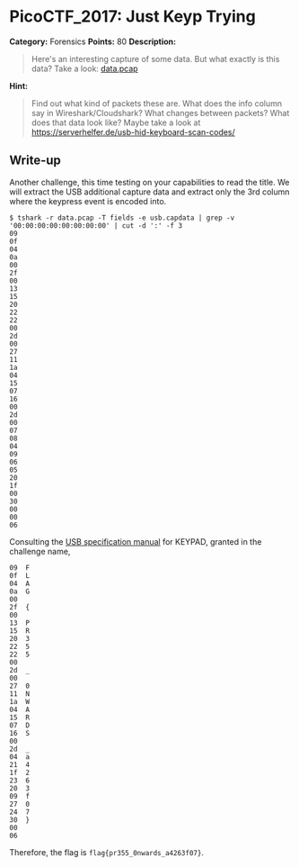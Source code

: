 # PicoCTF_2017: Just Keyp Trying

**Category:** Forensics
**Points:** 80
**Description:**

>Here's an interesting capture of some data. But what exactly is this data? Take a look: [data.pcap](data.pcap)

**Hint:**

>Find out what kind of packets these are. What does the info column say in Wireshark/Cloudshark?
What changes between packets? What does that data look like?
Maybe take a look at https://serverhelfer.de/usb-hid-keyboard-scan-codes/

## Write-up
Another challenge, this time testing on your capabilities to read the title. We will extract the USB additional capture data and extract only the 3rd column where the keypress event is encoded into.

    $ tshark -r data.pcap -T fields -e usb.capdata | grep -v '00:00:00:00:00:00:00:00' | cut -d ':' -f 3
    09
    0f
    04
    0a
    00
    2f
    00
    13
    15
    20
    22
    22
    00
    2d
    00
    27
    11
    1a
    04
    15
    07
    16
    00
    2d
    00
    07
    08
    04
    09
    06
    05
    20
    1f
    00
    30
    00
    00
    06

Consulting the [USB specification manual](https://serverhelfer.de/usb-hid-keyboard-scan-codes/) for KEYPAD, granted in the challenge name, 
    
    09  F
    0f  L
    04  A
    0a  G
    00  
    2f  {
    00
    13  P
    15  R
    20  3
    22  5
    22  5
    00  
    2d  _
    00
    27  0
    11  N
    1a  W
    04  A
    15  R
    07  D
    16  S
    00
    2d  _
    04  a
	21  4
	1f  2
	23  6
	20  3
	09  f
	27  0 
	24  7
	30  }
	00
	06

Therefore, the flag is `flag{pr355_0nwards_a4263f07}`.
<!--stackedit_data:
eyJoaXN0b3J5IjpbMTgzMjA4MTYwOF19
-->